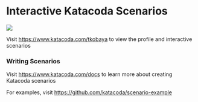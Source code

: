 # Interactive Katacoda Scenarios

[![](http://shields.katacoda.com/katacoda/tkobaya/count.svg)](https://www.katacoda.com/tkobaya "Get your profile on Katacoda.com")

Visit https://www.katacoda.com/tkobaya to view the profile and interactive scenarios

### Writing Scenarios
Visit https://www.katacoda.com/docs to learn more about creating Katacoda scenarios

For examples, visit https://github.com/katacoda/scenario-example
